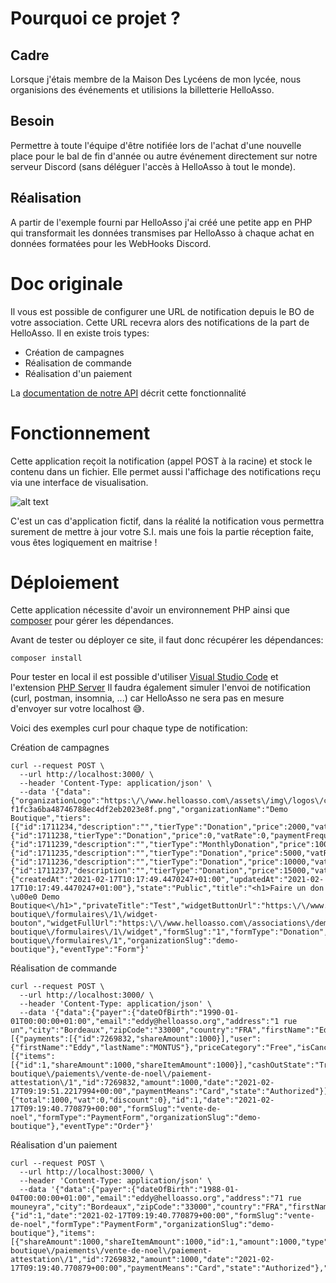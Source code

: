 # Pourquoi ce projet ?

## Cadre

Lorsque j'étais membre de la Maison Des Lycéens de mon lycée, nous organisions des événements et utilisions la billetterie HelloAsso.  

## Besoin

Permettre à toute l'équipe d'être notifiée lors de l'achat d'une nouvelle place pour le bal de fin d'année ou autre événement directement sur notre serveur Discord (sans déléguer l'accès à HelloAsso à tout le monde).

## Réalisation

A partir de l'exemple fourni par HelloAsso j'ai créé une petite app en PHP qui transformait les données transmises par HelloAsso à chaque achat en données formatées pour les WebHooks Discord.

# Doc originale

Il vous est possible de configurer une URL de notification depuis le BO de votre association.
Cette URL recevra alors des notifications de la part de HelloAsso.
Il en existe trois types:
- Création de campagnes
- Réalisation de commande
- Réalisation d'un paiement

La [documentation de notre API](https://api.helloasso.com/v5/swagger/ui/index#/) décrit cette fonctionnalité

# Fonctionnement
Cette application reçoit la notification (appel POST à la racine) et stock le contenu dans un fichier. Elle permet aussi l'affichage des notifications reçu via une interface de visualisation.

![alt text](https://github.com/HelloAsso/php-notification-handler-sample/blob/main/doc/front.png?raw=true)

C'est un cas d'application fictif, dans la réalité la notification vous permettra surement de mettre à jour votre S.I. mais une fois la partie réception faite, vous êtes logiquement en maitrise !

# Déploiement
Cette application nécessite d'avoir un environnement PHP ainsi que [composer](https://getcomposer.org/) pour gérer les dépendances.

Avant de tester ou déployer ce site, il faut donc récupérer les dépendances:

`composer install`

Pour tester en local il est possible d'utiliser [Visual Studio Code](https://code.visualstudio.com/) et l'extension [PHP Server](https://marketplace.visualstudio.com/items?itemName=brapifra.phpserver)
Il faudra également simuler l'envoi de notification (curl, postman, insomnia, ...) car HelloAsso ne sera pas en mesure d'envoyer sur votre localhost 😅.

Voici des exemples curl pour chaque type de notification:

Création de campagnes
```
curl --request POST \
  --url http://localhost:3000/ \
  --header 'Content-Type: application/json' \
  --data '{"data":{"organizationLogo":"https:\/\/www.helloasso.com\/assets\/img\/logos\/croppedimage-f1fc3a6ba48746788ec4df2eb2023e8f.png","organizationName":"Demo Boutique","tiers":[{"id":1711234,"description":"","tierType":"Donation","price":2000,"vatRate":0,"paymentFrequency":"Single","isEligibleTaxReceipt":true},{"id":1711238,"tierType":"Donation","price":0,"vatRate":0,"paymentFrequency":"Single","isEligibleTaxReceipt":true},{"id":1711239,"description":"","tierType":"MonthlyDonation","price":1000,"vatRate":0,"paymentFrequency":"Single","isEligibleTaxReceipt":true},{"id":1711235,"description":"","tierType":"Donation","price":5000,"vatRate":0,"paymentFrequency":"Single","isEligibleTaxReceipt":true},{"id":1711236,"description":"","tierType":"Donation","price":10000,"vatRate":0,"paymentFrequency":"Single","isEligibleTaxReceipt":true},{"id":1711237,"description":"","tierType":"Donation","price":15000,"vatRate":0,"paymentFrequency":"Single","isEligibleTaxReceipt":true}],"currency":"EUR","meta":{"createdAt":"2021-02-17T10:17:49.4470247+01:00","updatedAt":"2021-02-17T10:17:49.4470247+01:00"},"state":"Public","title":"<h1>Faire un don \u00e0 Demo Boutique<\/h1>","privateTitle":"Test","widgetButtonUrl":"https:\/\/www.helloasso.com\/associations\/demo-boutique\/formulaires\/1\/widget-bouton","widgetFullUrl":"https:\/\/www.helloasso.com\/associations\/demo-boutique\/formulaires\/1\/widget","formSlug":"1","formType":"Donation","url":"https:\/\/www.helloasso.com\/associations\/demo-boutique\/formulaires\/1","organizationSlug":"demo-boutique"},"eventType":"Form"}'
```

Réalisation de commande
```
curl --request POST \
  --url http://localhost:3000/ \
  --header 'Content-Type: application/json' \
  --data '{"data":{"payer":{"dateOfBirth":"1990-01-01T00:00:00+01:00","email":"eddy@helloasso.org","address":"1 rue un","city":"Bordeaux","zipCode":"33000","country":"FRA","firstName":"Eddy","lastName":"MONTUS"},"items":[{"payments":[{"id":7269832,"shareAmount":1000}],"user":{"firstName":"Eddy","lastName":"MONTUS"},"priceCategory":"Free","isCanceled":false,"id":1,"amount":1000,"type":"Payment","initialAmount":0,"state":"Processed"}],"payments":[{"items":[{"id":1,"shareAmount":1000,"shareItemAmount":1000}],"cashOutState":"Transfered","paymentReceiptUrl":"https:\/\/www.helloasso.com\/associations\/demo-boutique\/paiements\/vente-de-noel\/paiement-attestation\/1","id":7269832,"amount":1000,"date":"2021-02-17T09:19:51.2217994+00:00","paymentMeans":"Card","state":"Authorized"}],"amount":{"total":1000,"vat":0,"discount":0},"id":1,"date":"2021-02-17T09:19:40.770879+00:00","formSlug":"vente-de-noel","formType":"PaymentForm","organizationSlug":"demo-boutique"},"eventType":"Order"}'
```

Réalisation d'un paiement
```
curl --request POST \
  --url http://localhost:3000/ \
  --header 'Content-Type: application/json' \
  --data '{"data":{"payer":{"dateOfBirth":"1988-01-04T00:00:00+01:00","email":"eddy@helloasso.org","address":"71 rue mouneyra","city":"Bordeaux","zipCode":"33000","country":"FRA","firstName":"Eddy","lastName":"MONTUS"},"order":{"id":1,"date":"2021-02-17T09:19:40.770879+00:00","formSlug":"vente-de-noel","formType":"PaymentForm","organizationSlug":"demo-boutique"},"items":[{"shareAmount":1000,"shareItemAmount":1000,"id":1,"amount":1000,"type":"Payment","state":"Processed"}],"cashOutState":"Transfered","paymentReceiptUrl":"https:\/\/www.helloasso.com\/associations\/demo-boutique\/paiements\/vente-de-noel\/paiement-attestation\/1","id":7269832,"amount":1000,"date":"2021-02-17T09:19:40.770879+00:00","paymentMeans":"Card","state":"Authorized"},"eventType":"Payment"}'
```
